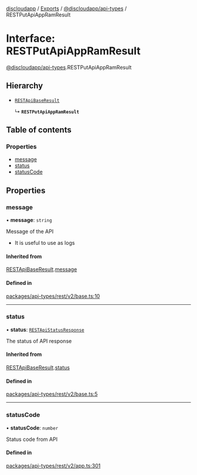 [discloudapp](../README.md) / [Exports](../modules.md) / [@discloudapp/api-types](../modules/discloudapp_api_types.md) / RESTPutApiAppRamResult

# Interface: RESTPutApiAppRamResult

[@discloudapp/api-types](../modules/discloudapp_api_types.md).RESTPutApiAppRamResult

## Hierarchy

- [`RESTApiBaseResult`](discloudapp_api_types.RESTApiBaseResult.md)

  ↳ **`RESTPutApiAppRamResult`**

## Table of contents

### Properties

- [message](discloudapp_api_types.RESTPutApiAppRamResult.md#message)
- [status](discloudapp_api_types.RESTPutApiAppRamResult.md#status)
- [statusCode](discloudapp_api_types.RESTPutApiAppRamResult.md#statuscode)

## Properties

### message

• **message**: `string`

Message of the API
- It is useful to use as logs

#### Inherited from

[RESTApiBaseResult](discloudapp_api_types.RESTApiBaseResult.md).[message](discloudapp_api_types.RESTApiBaseResult.md#message)

#### Defined in

[packages/api-types/rest/v2/base.ts:10](https://github.com/discloud/discloud.app/blob/86003e6/packages/api-types/rest/v2/base.ts#L10)

___

### status

• **status**: [`RESTApiStatusResponse`](../modules/discloudapp_api_types.md#restapistatusresponse)

The status of API response

#### Inherited from

[RESTApiBaseResult](discloudapp_api_types.RESTApiBaseResult.md).[status](discloudapp_api_types.RESTApiBaseResult.md#status)

#### Defined in

[packages/api-types/rest/v2/base.ts:5](https://github.com/discloud/discloud.app/blob/86003e6/packages/api-types/rest/v2/base.ts#L5)

___

### statusCode

• **statusCode**: `number`

Status code from API

#### Defined in

[packages/api-types/rest/v2/app.ts:301](https://github.com/discloud/discloud.app/blob/86003e6/packages/api-types/rest/v2/app.ts#L301)
